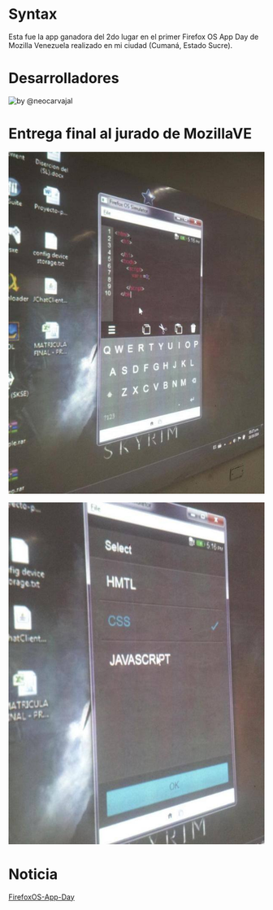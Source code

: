 # Syntax
Esta fue la app ganadora del 2do lugar en el primer Firefox OS App Day 
de Mozilla Venezuela realizado en mi ciudad (Cumaná, Estado Sucre).

# Desarrolladores
![by @neocarvajal](http://mozillavenezuela.org/wp-content/uploads/2014/11/20-Subcampeones-1024x768.jpg "2do Lugar")

[FirefoxOS-App-Day]: http://mozillavenezuela.org/2014/11/13/nuestro-primer-firefox-os-app-day-2

# Entrega final al jurado de MozillaVE

![default preview](https://raw.githubusercontent.com/neocarvajal/Syntax/master/img/default-syntax.jpg)

![syntax menú](https://raw.githubusercontent.com/neocarvajal/Syntax/master/img/menu-syntax.jpg) 

# Noticia 
[FirefoxOS-App-Day][]
